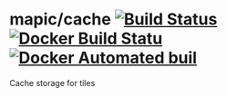 # mapic/cache [![Build Status](https://travis-ci.org/mapic/docker-mapic-cache.svg?branch=master)](https://travis-ci.org/mapic/docker-mapic-cache) [![Docker Build Statu](https://img.shields.io/docker/build/mapic/cache.svg?style=flat-square)](https://hub.docker.com/r/mapic/cache/builds/) [![Docker Automated buil](https://img.shields.io/docker/automated/mapic/cache.svg)](https://hub.docker.com/r/mapic/cache/)

Cache storage for tiles
